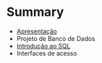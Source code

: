 # Summary

* [Apresentação](README.md)
* Projeto de Banco de Dados
* [Introdução ao SQL](introducao_ao_sql.md)
* Interfaces de acesso


